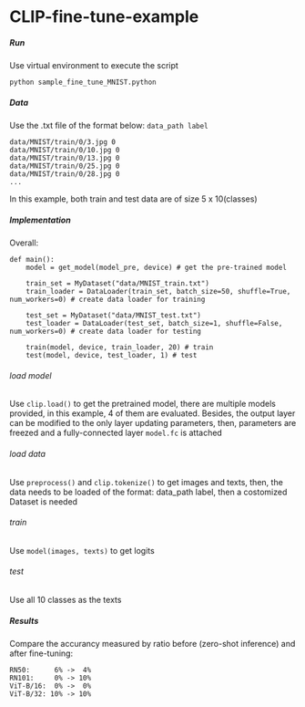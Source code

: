# CLIP-fine-tune-example

##### Run
Use virtual environment to execute the script
```
python sample_fine_tune_MNIST.python
```

##### Data
Use the .txt file of the format below: `data_path label`
```
data/MNIST/train/0/3.jpg 0
data/MNIST/train/0/10.jpg 0
data/MNIST/train/0/13.jpg 0
data/MNIST/train/0/25.jpg 0
data/MNIST/train/0/28.jpg 0
...
```
In this example, both train and test data are of size 5 x 10(classes)

##### Implementation
Overall:
```
def main():
    model = get_model(model_pre, device) # get the pre-trained model
    
    train_set = MyDataset("data/MNIST_train.txt")
    train_loader = DataLoader(train_set, batch_size=50, shuffle=True, num_workers=0) # create data loader for training
    
    test_set = MyDataset("data/MNIST_test.txt")
    test_loader = DataLoader(test_set, batch_size=1, shuffle=False, num_workers=0) # create data loader for testing
    
    train(model, device, train_loader, 20) # train
    test(model, device, test_loader, 1) # test
```
###### load model
Use `clip.load()` to get the pretrained model, there are multiple models provided, in this example, 4 of them are evaluated.
Besides, the output layer can be modified to the only layer updating parameters, then, parameters are freezed and a fully-connected layer `model.fc` is attached

###### load data
Use `preprocess()` and `clip.tokenize()` to get images and texts, then, the data needs to be loaded of the format: data_path label, then a costomized Dataset is needed

###### train
Use `model(images, texts)` to get logits

###### test
Use all 10 classes as the texts

##### Results
Compare the accurancy measured by ratio before (zero-shot inference) and after fine-tuning:
```
RN50:      6% ->  4%
RN101:     0% -> 10%
ViT-B/16:  0% ->  0%
ViT-B/32: 10% -> 10%
```
